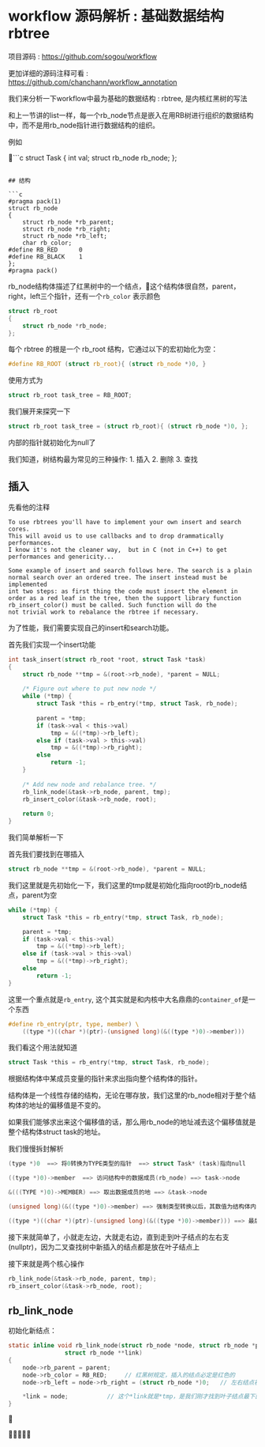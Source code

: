 # workflow 源码解析 : 基础数据结构 rbtree

项目源码 : https://github.com/sogou/workflow

更加详细的源码注释可看 : https://github.com/chanchann/workflow_annotation

我们来分析一下workflow中最为基础的数据结构 : rbtree, 是内核红黑树的写法

和上一节讲的list一样，每一个rb_node节点是嵌入在用RB树进行组织的数据结构中，而不是用rb_node指针进行数据结构的组织。

例如

```c
struct Task 
{
    int val;
    struct rb_node rb_node;
};
```

## 结构

```c
#pragma pack(1)
struct rb_node
{
	struct rb_node *rb_parent;
	struct rb_node *rb_right;
	struct rb_node *rb_left;
	char rb_color;
#define	RB_RED		0
#define	RB_BLACK	1
};
#pragma pack()
```

rb_node结构体描述了红黑树中的一个结点，这个结构体很自然，parent，right，left三个指针，还有一个`rb_color` 表示颜色

```c
struct rb_root
{
	struct rb_node *rb_node;
};
```

每个 rbtree 的根是一个 rb_root 结构，它通过以下的宏初始化为空：


```c
#define RB_ROOT (struct rb_root){ (struct rb_node *)0, } 
```

使用方式为

```c
struct rb_root task_tree = RB_ROOT;
```

我们展开来探究一下

```c
struct rb_root task_tree = (struct rb_root){ (struct rb_node *)0, };
```

内部的指针就初始化为null了


我们知道，树结构最为常见的三种操作: 1. 插入 2. 删除 3. 查找

## 插入

先看他的注释

```
To use rbtrees you'll have to implement your own insert and search cores.
This will avoid us to use callbacks and to drop drammatically performances.
I know it's not the cleaner way,  but in C (not in C++) to get
performances and genericity...

Some example of insert and search follows here. The search is a plain
normal search over an ordered tree. The insert instead must be implemented
int two steps: as first thing the code must insert the element in
order as a red leaf in the tree, then the support library function
rb_insert_color() must be called. Such function will do the
not trivial work to rebalance the rbtree if necessary.
```

为了性能，我们需要实现自己的insert和search功能。

首先我们实现一个insert功能

```c
int task_insert(struct rb_root *root, struct Task *task)
{
    struct rb_node **tmp = &(root->rb_node), *parent = NULL;
 
    /* Figure out where to put new node */
    while (*tmp) {
        struct Task *this = rb_entry(*tmp, struct Task, rb_node);
    
        parent = *tmp;
        if (task->val < this->val)
            tmp = &((*tmp)->rb_left);
        else if (task->val > this->val)
            tmp = &((*tmp)->rb_right);
        else 
            return -1;
    }
    
    /* Add new node and rebalance tree. */
    rb_link_node(&task->rb_node, parent, tmp);
    rb_insert_color(&task->rb_node, root);
    
    return 0;
}
```

我们简单解析一下

首先我们要找到在哪插入

```c
struct rb_node **tmp = &(root->rb_node), *parent = NULL;
```

我们这里就是先初始化一下，我们这里的tmp就是初始化指向root的rb_node结点，parent为空

```c
while (*tmp) {
    struct Task *this = rb_entry(*tmp, struct Task, rb_node);

    parent = *tmp;
    if (task->val < this->val)
        tmp = &((*tmp)->rb_left);
    else if (task->val > this->val)
        tmp = &((*tmp)->rb_right);
    else 
        return -1;
}
```

这里一个重点就是`rb_entry`, 这个其实就是和内核中大名鼎鼎的`container_of`是一个东西

```c
#define	rb_entry(ptr, type, member) \       
	((type *)((char *)(ptr)-(unsigned long)(&((type *)0)->member)))
```

我们看这个用法就知道

```c
struct Task *this = rb_entry(*tmp, struct Task, rb_node);
```

根据结构体中某成员变量的指针来求出指向整个结构体的指针。

结构体是一个线性存储的结构，无论在哪存放，我们这里的rb_node相对于整个结构体的地址的偏移值是不变的。

如果我们能够求出来这个偏移值的话，那么用rb_node的地址减去这个偏移值就是整个结构体struct task的地址。

我们慢慢拆封解析

```c
(type *)0  ==> 将0转换为TYPE类型的指针  ==> struct Task* (task)指向null 

((type *)0)->member  ==> 访问结构中的数据成员(rb_node) ==> task->node 

&(((TYPE *)0)->MEMBER) ==> 取出数据成员的地 ==> &task->node 

(unsigned long)(&((type *)0)->member) ==> 强制类型转换以后，其数值为结构体内的偏移量

((type *)((char *)(ptr)-(unsigned long)(&((type *)0)->member))) ==> 最后减去就得到了struct Task *this
```

接下来就简单了，小就走左边，大就走右边，直到走到叶子结点的左右支(nullptr)，因为二叉查找树中新插入的结点都是放在叶子结点上

接下来就是两个核心操作

```c
rb_link_node(&task->rb_node, parent, tmp);
rb_insert_color(&task->rb_node, root);
```

## rb_link_node

初始化新结点： 

```c
static inline void rb_link_node(struct rb_node *node, struct rb_node *parent,
				struct rb_node **link)
{
	node->rb_parent = parent;    
	node->rb_color = RB_RED;     // 红黑树规定，插入的结点必定是红色的
	node->rb_left = node->rb_right = (struct rb_node *)0;   // 左右结点初始化为空

	*link = node;           // 这个*link就是*tmp，是我们刚才找到叶子结点最下面的一个分支(小就是left，大就是right)
}
```























